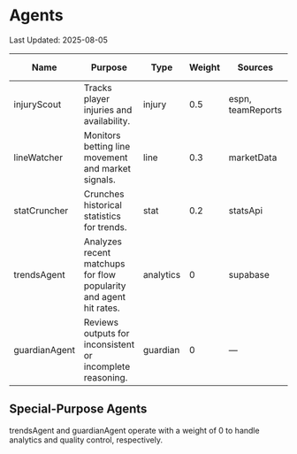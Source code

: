 # Agents

Last Updated: 2025-08-05

| Name | Purpose | Type | Weight | Sources | Special Notes |
| --- | --- | --- | --- | --- | --- |
| injuryScout | Tracks player injuries and availability. | injury | 0.5 | espn, teamReports | — |
| lineWatcher | Monitors betting line movement and market signals. | line | 0.3 | marketData | — |
| statCruncher | Crunches historical statistics for trends. | stat | 0.2 | statsApi | — |
| trendsAgent | Analyzes recent matchups for flow popularity and agent hit rates. | analytics | 0 | supabase | Analytics agent (weight 0) |
| guardianAgent | Reviews outputs for inconsistent or incomplete reasoning. | guardian | 0 | — | Quality control agent (weight 0) |

## Special-Purpose Agents

trendsAgent and guardianAgent operate with a weight of 0 to handle analytics and quality control, respectively.


